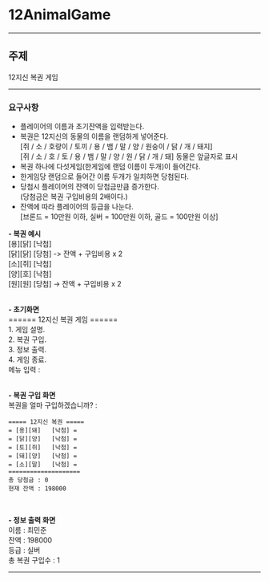 # 12AnimalGame
___ 
## 주제
12지신 복권 게임
___ 
### 요구사항<br/>
- 플레이어의 이름과 초기잔액을 입력받는다.
- 복권은 12지신의 동물의 이름을 랜덤하게 넣어준다.<br/>
	[쥐 / 소 / 호랑이 / 토끼 / 용 / 뱀 / 말 / 양 / 원숭이 / 닭 / 개 / 돼지]<br/>
	[쥐 / 소 / 호 / 토 / 용 / 뱀 / 말 / 양 / 원 / 닭 / 개 / 돼] 동물은 앞글자로 표시
- 복권 하나에 다섯게임(한게임에 랜덤 이름이 두개)이 들어간다.
- 한게임당 랜덤으로 들어간 이름 두개가 일치하면 당첨된다.
- 당첨시 플레이어의 잔액이 당첨금만큼 증가한다.<br/>
	(당첨금은 복권 구입비용의 2배이다.)
- 잔액에 따라 플레이어의 등급을 나눈다.<br/>
	[브론드 = 10만원 이하, 실버 = 100만원 이하, 골드 = 100만원 이상]


**- 복권 예시**<br/>
	[용][닭]	[낙첨]<br/>
	[닭][닭]	[당첨] -> 잔액 + 구입비용 x 2<br/>
	[소][쥐]	[낙첨]<br/>
	[양][호]	[낙첨]<br/>
	[원][원]	[당첨] -> 잔액 + 구입비용 x 2<br/>
<br/>

**- 초기화면**<br/>
	====== 12지신 복권 게임 ======<br/>
	1. 게임 설명.<br/>
	2. 복권 구입.<br/>
	3. 정보 출력.<br/>
	4. 게임 종료.<br/>
	메뉴 입력 : <br/>
<br/>

**- 복권 구입 화면**<br/>
	복권을 얼마 구입하겠습니까? :

	===== 12지신 복권 =====
	= [용][돼]   [낙첨] =
	= [닭][양]   [낙첨] =
	= [토][쥐]   [낙첨] =
	= [돼][양]   [낙첨] =
	= [소][말]   [낙첨] =
	====================
	총 당첨금 : 0
	현재 잔액 : 198000
<br/>

**- 정보 출력 화면**<br/>
	이름 : 최민준<br/>
	잔액 : 198000<br/>
	등급 : 실버<br/>
	총 복권 구입수 : 1<br/>
___ 
